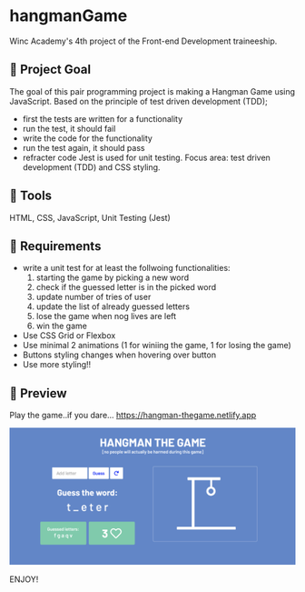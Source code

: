 # hangmanGame

Winc Academy's 4th project of the Front-end Development traineeship.

## 💬 Project Goal

The goal of this pair programming project is making a Hangman Game using JavaScript. Based on the principle of test driven development (TDD);
- first the tests are written for a functionality
- run the test, it should fail
- write the code for the functionality
- run the test again, it should pass
- refracter code 
Jest is used for unit testing. 
Focus area: test driven development (TDD) and CSS styling.

## 💬 Tools

HTML, CSS, JavaScript, Unit Testing (Jest)

## 💬 Requirements

* write a unit test for at least the follwoing functionalities:
    1. starting the game by picking a new word
    2. check if the guessed letter is in the picked word
    3. update number of tries of user 
    4. update the list of already guessed letters 
    5. lose the game when nog lives are left
    6. win the game
* Use CSS Grid or Flexbox 
* Use minimal 2 animations (1 for winiing the game, 1 for losing the game)
* Buttons styling changes when hovering over button
* Use more styling!!

## 🚀 Preview

Play the game..if you dare...
https://hangman-thegame.netlify.app


![alt text](preview.png)

ENJOY!

